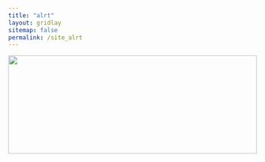 ```yaml
---
title: "alrt"
layout: gridlay
sitemap: false
permalink: /site_alrt
---
```


<div class="site-info">
    <img src="{{ site.url }}{{ site.baseurl }}/photos/alrt.jpg" width="100%" height="200px">
</div>
